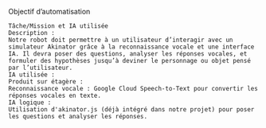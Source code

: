 Objectif d’automatisation

    Tâche/Mission et IA utilisée
    Description : 
    Notre robot doit permettre à un utilisateur d’interagir avec un simulateur Akinator grâce à la reconnaissance vocale et une interface IA. Il devra poser des questions, analyser les réponses vocales, et formuler des hypothèses jusqu’à deviner le personnage ou objet pensé par l’utilisateur.
    IA utilisée :
    Produit sur étagère :
    Reconnaissance vocale : Google Cloud Speech-to-Text pour convertir les réponses vocales en texte.
    IA logique : 
    Utilisation d'akinator.js (déjà intégré dans notre projet) pour poser les questions et analyser les réponses.